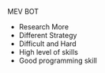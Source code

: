 MEV BOT

- Research More
- Different Strategy
- Difficult and Hard
- High level of skills
- Good programming skill
